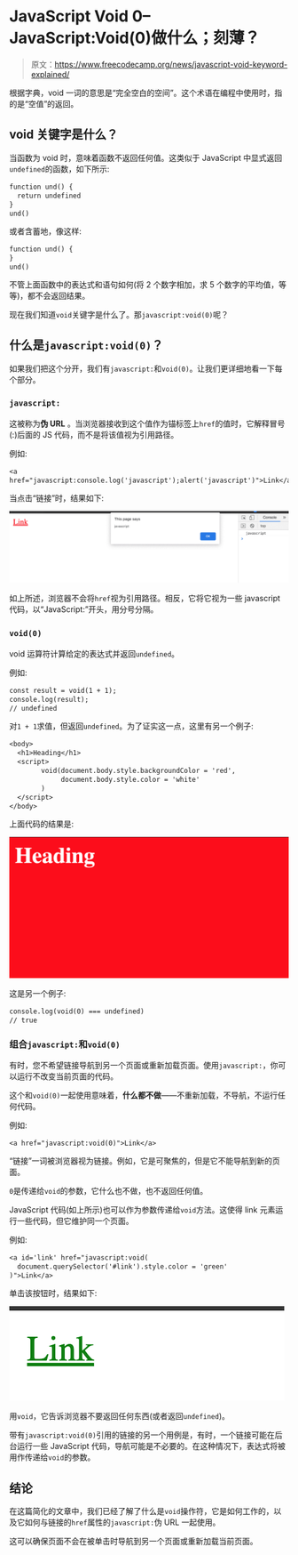 # JavaScript Void 0–JavaScript:Void(0)做什么；刻薄？

> 原文：<https://www.freecodecamp.org/news/javascript-void-keyword-explained/>

根据字典，void 一词的意思是“完全空白的空间”。这个术语在编程中使用时，指的是“空值”的返回。

## void 关键字是什么？

当函数为 void 时，意味着函数不返回任何值。这类似于 JavaScript 中显式返回`undefined`的函数，如下所示:

```
function und() {
  return undefined
}
und() 
```

或者含蓄地，像这样:

```
function und() {
}
und() 
```

不管上面函数中的表达式和语句如何(将 2 个数字相加，求 5 个数字的平均值，等等)，都不会返回结果。

现在我们知道`void`关键字是什么了。那`javascript:void(0)`呢？

## 什么是`javascript:void(0)`？

如果我们把这个分开，我们有`javascript:`和`void(0)`。让我们更详细地看一下每个部分。

### `javascript:`

这被称为**伪 URL** 。当浏览器接收到这个值作为锚标签上`href`的值时，它解释冒号(:)后面的 JS 代码，而不是将该值视为引用路径。

例如:

```
<a href="javascript:console.log('javascript');alert('javascript')">Link</a> 
```

当点击“链接”时，结果如下:

![image-119](img/0d14d9cee0be18339a80bcbe3d636d31.png)

如上所述，浏览器不会将`href`视为引用路径。相反，它将它视为一些 javascript 代码，以“JavaScript:”开头，用分号分隔。

### `void(0)`

void 运算符计算给定的表达式并返回`undefined`。

例如:

```
const result = void(1 + 1);
console.log(result);
// undefined 
```

对`1 + 1`求值，但返回`undefined`。为了证实这一点，这里有另一个例子:

```
<body>
  <h1>Heading</h1>
  <script>
        void(document.body.style.backgroundColor = 'red',
             document.body.style.color = 'white'
        )
  </script>
</body> 
```

上面代码的结果是:

![image-122](img/ec01ec9ab6cea0592da34ed276d4f0eb.png)

这是另一个例子:

```
console.log(void(0) === undefined)
// true 
```

### 组合`javascript:`和`void(0)`

有时，您不希望链接导航到另一个页面或重新加载页面。使用`javascript:`，你可以运行不改变当前页面的代码。

这个和`void(0)`一起使用意味着，**什么都不做**——不重新加载，不导航，不运行任何代码。

例如:

```
<a href="javascript:void(0)">Link</a> 
```

“链接”一词被浏览器视为链接。例如，它是可聚焦的，但是它不能导航到新的页面。

`0`是传递给`void`的参数，它什么也不做，也不返回任何值。

JavaScript 代码(如上所示)也可以作为参数传递给`void`方法。这使得 link 元素运行一些代码，但它维护同一个页面。

例如:

```
<a id='link' href="javascript:void(
  document.querySelector('#link').style.color = 'green'
)">Link</a> 
```

单击该按钮时，结果如下:

![image-121](img/f74e17538b4e1018392ec54e037ea162.png)

用`void`，它告诉浏览器不要返回任何东西(或者返回`undefined`)。

带有`javascript:void(0)`引用的链接的另一个用例是，有时，一个链接可能在后台运行一些 JavaScript 代码，导航可能是不必要的。在这种情况下，表达式将被用作传递给`void`的参数。

## 结论

在这篇简化的文章中，我们已经了解了什么是`void`操作符，它是如何工作的，以及它如何与链接的`href`属性的`javascript:`伪 URL 一起使用。

这可以确保页面不会在被单击时导航到另一个页面或重新加载当前页面。